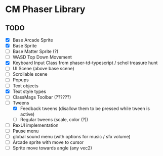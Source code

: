# CM Phaser Library

## TODO 
- [x] Base Arcade Sprite
- [x]  Base Sprite
- [ ] Base Matter Sprite (?)
- [ ] WASD Top Down Movement
- [x] Keyboard Input Class from phaser-td-typescript / schol treasure hunt
- [ ] UI Scene (above base scene)
- [ ] Scrollable scene
- [ ] Popups
- [ ] Text objects
- [x] Text style types
- [ ] ClassMags Toolbar (??????)
- [ ] Tweens
    - [x] Feedback tweens (disallow them to be pressed while tween is active)
    - [ ] Regular tweens (scale, color (?))
- [ ] RexUI implementation
- [ ] Pause menu
- [ ] global sound menu (with options for music / sfx volume)
- [ ] Arcade sprite with move to cursor
- [ ] Sprite move towards angle (any vec2)
